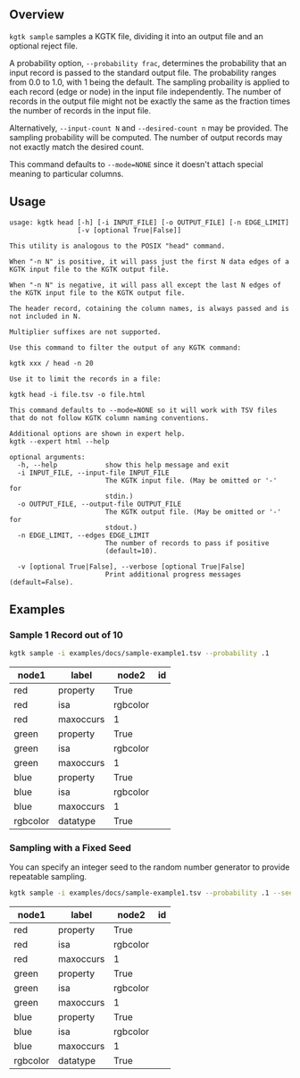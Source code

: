 ## Overview

`kgtk sample` samples a KGTK file, dividing it into an output file and an optional reject file.

A probability option, `--probability frac`, determines the probability that
an input record is passed to the standard output file. The probability ranges
from 0.0 to 1.0, with 1 being the default.  The sampling probaility is applied
to each record (edge or node) in the input file independently.  The number of
records in the output file might not be exactly the same as the fraction times
the number of records in the input file.

Alternatively, `--input-count N` and `--desired-count n` may be provided.
The sampling probability will be computed. The number of output records may not
exactly match the desired count.

This command defaults to `--mode=NONE` since it doesn't attach special meaning
to particular columns.

## Usage

```
usage: kgtk head [-h] [-i INPUT_FILE] [-o OUTPUT_FILE] [-n EDGE_LIMIT]
                 [-v [optional True|False]]

This utility is analogous to the POSIX "head" command. 

When "-n N" is positive, it will pass just the first N data edges of a KGTK input file to the KGTK output file. 

When "-n N" is negative, it will pass all except the last N edges of the KGTK input file to the KGTK output file. 

The header record, cotaining the column names, is always passed and is not included in N. 

Multiplier suffixes are not supported. 

Use this command to filter the output of any KGTK command: 

kgtk xxx / head -n 20 

Use it to limit the records in a file: 

kgtk head -i file.tsv -o file.html

This command defaults to --mode=NONE so it will work with TSV files that do not follow KGTK column naming conventions.

Additional options are shown in expert help.
kgtk --expert html --help

optional arguments:
  -h, --help            show this help message and exit
  -i INPUT_FILE, --input-file INPUT_FILE
                        The KGTK input file. (May be omitted or '-' for
                        stdin.)
  -o OUTPUT_FILE, --output-file OUTPUT_FILE
                        The KGTK output file. (May be omitted or '-' for
                        stdout.)
  -n EDGE_LIMIT, --edges EDGE_LIMIT
                        The number of records to pass if positive
                        (default=10).

  -v [optional True|False], --verbose [optional True|False]
                        Print additional progress messages (default=False).
```

## Examples

### Sample 1 Record out of 10

```bash
kgtk sample -i examples/docs/sample-example1.tsv --probability .1
```

| node1 | label | node2 | id |
| -- | -- | -- | -- |
| red | property | True |  |
| red | isa | rgbcolor |  |
| red | maxoccurs | 1 |  |
| green | property | True |  |
| green | isa | rgbcolor |  |
| green | maxoccurs | 1 |  |
| blue | property | True |  |
| blue | isa | rgbcolor |  |
| blue | maxoccurs | 1 |  |
| rgbcolor | datatype | True |  |

### Sampling with a Fixed Seed

You can specify an integer seed to the random number generator to provide
repeatable sampling.

```bash
kgtk sample -i examples/docs/sample-example1.tsv --probability .1 --seed 123
```

| node1 | label | node2 | id |
| -- | -- | -- | -- |
| red | property | True |  |
| red | isa | rgbcolor |  |
| red | maxoccurs | 1 |  |
| green | property | True |  |
| green | isa | rgbcolor |  |
| green | maxoccurs | 1 |  |
| blue | property | True |  |
| blue | isa | rgbcolor |  |
| blue | maxoccurs | 1 |  |
| rgbcolor | datatype | True |  |
